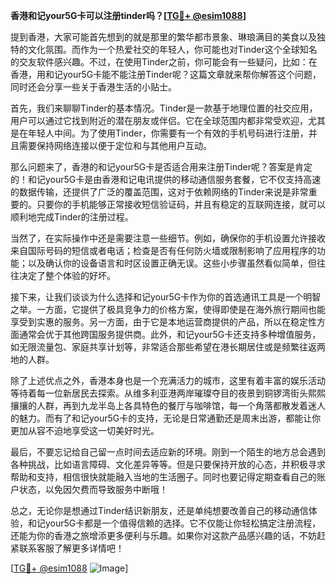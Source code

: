 **香港和记your5G卡可以注册tinder吗？[[TG💪+ @esim1088](https://t.me/s/esim1088)]**

提到香港，大家可能首先想到的就是那里的繁华都市景象、琳琅满目的美食以及独特的文化氛围。而作为一个热爱社交的年轻人，你可能也对Tinder这个全球知名的交友软件感兴趣。不过，在使用Tinder之前，你可能会有一些疑问，比如：在香港，用和记your5G卡能不能注册Tinder呢？这篇文章就来帮你解答这个问题，同时还会分享一些关于香港生活的小贴士。

首先，我们来聊聊Tinder的基本情况。Tinder是一款基于地理位置的社交应用，用户可以通过它找到附近的潜在朋友或伴侣。它在全球范围内都非常受欢迎，尤其是在年轻人中间。为了使用Tinder，你需要有一个有效的手机号码进行注册，并且需要保持网络连接以便于定位和与其他用户互动。

那么问题来了，香港的和记your5G卡是否适合用来注册Tinder呢？答案是肯定的！和记your5G卡是由香港和记电讯提供的移动通信服务套餐，它不仅支持高速的数据传输，还提供了广泛的覆盖范围，这对于依赖网络的Tinder来说是非常重要的。只要你的手机能够正常接收短信验证码，并且有稳定的互联网连接，就可以顺利地完成Tinder的注册过程。

当然了，在实际操作中还是需要注意一些细节。例如，确保你的手机设置允许接收来自国际号码的短信或者电话；检查是否有任何防火墙或限制影响了应用程序的功能；以及确认你的设备语言和时区设置正确无误。这些小步骤虽然看似简单，但往往决定了整个体验的好坏。

接下来，让我们谈谈为什么选择和记your5G卡作为你的首选通讯工具是一个明智之举。一方面，它提供了极具竞争力的价格方案，使得即使是在海外旅行期间也能享受到实惠的服务。另一方面，由于它是本地运营商提供的产品，所以在稳定性方面通常会优于其他跨国服务提供商。此外，和记your5G卡还支持多种增值服务，如无限流量包、家庭共享计划等，非常适合那些希望在港长期居住或是频繁往返两地的人群。

除了上述优点之外，香港本身也是一个充满活力的城市，这里有着丰富的娱乐活动等待着每一位新居民去探索。从维多利亚港两岸璀璨夺目的夜景到铜锣湾街头熙熙攘攘的人群，再到九龙半岛上各具特色的餐厅与咖啡馆，每一个角落都散发着迷人的魅力。而有了和记your5G卡的支持，无论是日常通勤还是周末出游，都能让你更加从容不迫地享受这一切美好时光。

最后，不要忘记给自己留一点时间去适应新的环境。刚到一个陌生的地方总会遇到各种挑战，比如语言障碍、文化差异等等。但是只要保持开放的心态，并积极寻求帮助和支持，相信很快就能融入当地的生活圈子。同时也要记得定期查看自己的账户状态，以免因欠费而导致服务中断哦！

总之，无论你是想通过Tinder结识新朋友，还是单纯想要改善自己的移动通信体验，和记your5G卡都是一个值得信赖的选择。它不仅能让你轻松搞定注册流程，还能为你的香港之旅增添更多便利与乐趣。如果你对这款产品感兴趣的话，不妨赶紧联系客服了解更多详情吧！

[[TG💪+ @esim1088](https://t.me/s/esim1088) ![Image](https://i.postimg.cc/4NQfJmqS/Snipaste-2025-05-13-00-14-12.png)]